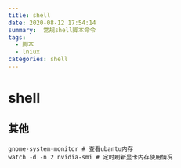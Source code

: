 ```yaml
---
title: shell
date: 2020-08-12 17:54:14
summary:  常规shell脚本命令
tags:
  - 脚本
  - lniux
categories: shell
---
```


# shell





## 其他

```shell
gnome-system-monitor # 查看ubantu内存
watch -d -n 2 nvidia-smi # 定时刷新显卡内存使用情况
```



